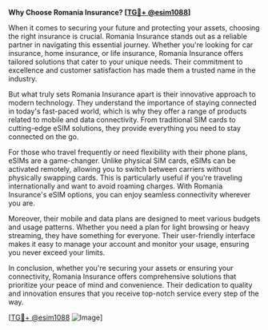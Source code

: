 **Why Choose Romania Insurance? [[TG💪+ @esim1088](https://t.me/s/esim1088)]**

When it comes to securing your future and protecting your assets, choosing the right insurance is crucial. Romania Insurance stands out as a reliable partner in navigating this essential journey. Whether you're looking for car insurance, home insurance, or life insurance, Romania Insurance offers tailored solutions that cater to your unique needs. Their commitment to excellence and customer satisfaction has made them a trusted name in the industry.

But what truly sets Romania Insurance apart is their innovative approach to modern technology. They understand the importance of staying connected in today's fast-paced world, which is why they offer a range of products related to mobile and data connectivity. From traditional SIM cards to cutting-edge eSIM solutions, they provide everything you need to stay connected on the go.

For those who travel frequently or need flexibility with their phone plans, eSIMs are a game-changer. Unlike physical SIM cards, eSIMs can be activated remotely, allowing you to switch between carriers without physically swapping cards. This is particularly useful if you're traveling internationally and want to avoid roaming charges. With Romania Insurance's eSIM options, you can enjoy seamless connectivity wherever you are.

Moreover, their mobile and data plans are designed to meet various budgets and usage patterns. Whether you need a plan for light browsing or heavy streaming, they have something for everyone. Their user-friendly interface makes it easy to manage your account and monitor your usage, ensuring you never exceed your limits.

In conclusion, whether you're securing your assets or ensuring your connectivity, Romania Insurance offers comprehensive solutions that prioritize your peace of mind and convenience. Their dedication to quality and innovation ensures that you receive top-notch service every step of the way.

[[TG💪+ @esim1088](https://t.me/s/esim1088) ![Image](https://i.postimg.cc/Y0z9fWf4/image.png)]